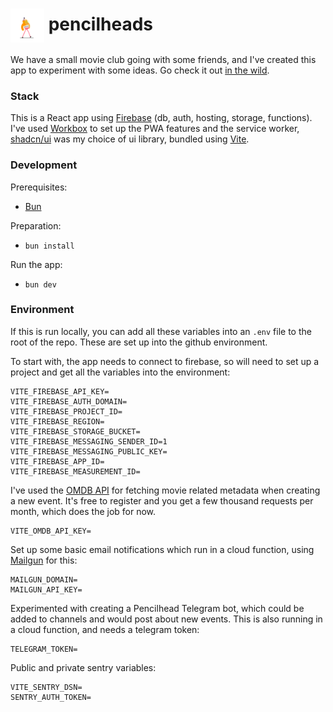 # <img src="/public/pencilhead.svg" width="54px" align="center" alt="Pencilhead" /> pencilheads

We have a small movie club going with some friends, and I've created this app to experiment with some ideas. Go check it out [in the wild](https://pencilheads.net/).

### Stack

This is a React app using [Firebase](https://firebase.google.com/) (db, auth, hosting, storage, functions). I've used [Workbox](https://github.com/GoogleChrome/workbox) to set up the PWA features and the service worker, [shadcn/ui](https://ui.shadcn.com/) was my choice of ui library, bundled using [Vite](https://vitejs.dev/).  

### Development

Prerequisites:
- [Bun](https://bun.sh)

Preparation:
- `bun install`

Run the app:
- `bun dev`

### Environment

If this is run locally, you can add all these variables into an `.env` file to the root of the repo. These are set up into the github environment.

To start with, the app needs to connect to firebase, so will need to set up a project and get all the variables into the environment: 
```
VITE_FIREBASE_API_KEY=
VITE_FIREBASE_AUTH_DOMAIN=
VITE_FIREBASE_PROJECT_ID=
VITE_FIREBASE_REGION=
VITE_FIREBASE_STORAGE_BUCKET=
VITE_FIREBASE_MESSAGING_SENDER_ID=1
VITE_FIREBASE_MESSAGING_PUBLIC_KEY=
VITE_FIREBASE_APP_ID=
VITE_FIREBASE_MEASUREMENT_ID=
```

I've used the [OMDB API](https://www.omdbapi.com/) for fetching movie related metadata when creating a new event. It's free to register and you get a few thousand requests per month, which does the job for now.
```
VITE_OMDB_API_KEY=
```

Set up some basic email notifications which run in a cloud function, using [Mailgun](https://www.mailgun.com/) for this:
```
MAILGUN_DOMAIN=
MAILGUN_API_KEY=
```

Experimented with creating a Pencilhead Telegram bot, which could be added to channels and would post about new events. This is also running in a cloud function, and needs a telegram token:
```
TELEGRAM_TOKEN=
```

Public and private sentry variables:
```
VITE_SENTRY_DSN=
SENTRY_AUTH_TOKEN=
```
